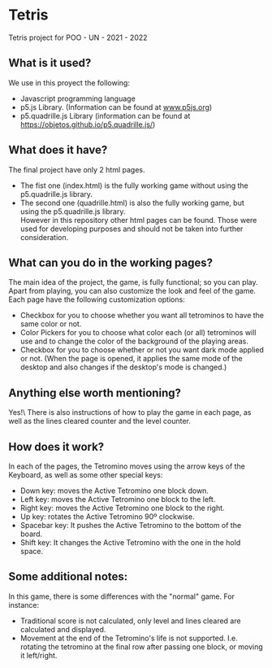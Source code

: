 # Tetris
Tetris project for POO - UN - 2021 - 2022

## What is it used?
We use in this proyect the following:
- Javascript programming language
- p5.js Library. (Information can be found at www.p5js.org)
- p5.quadrille.js Library (information can be found at https://objetos.github.io/p5.quadrille.js/)

## What does it have?
The final project have only 2 html pages.
- The fist one (index.html) is the fully working game without using the p5.quadrille.js library.
- The second one (quadrille.html) is also the fully working game, but using the p5.quadrille.js library.\
However in this repository other html pages can be found. Those were used for developing purposes and should not be taken into further consideration.

## What can you do in the working pages?
The main idea of the project, the game, is fully functional; so you can play.\
Apart from playing, you can also customize the look and feel of the game. Each page have the following customization options:
- Checkbox for you to choose whether you want all tetrominos to have the same color or not.
- Color Pickers for you to choose what color each (or all) tetrominos will use and to change the color of the background of the playing areas.
- Checkbox for you to choose whether or not you want dark mode applied or not. (When the page is opened, it applies the same mode of the desktop and also changes if the desktop's mode is changed.)

## Anything else worth mentioning?
Yes!\ 
There is also instructions of how to play the game in each page, as well as the lines cleared counter and the level counter.

## How does it work?
In each of the pages, the Tetromino moves using the arrow keys of the Keyboard, as well as some other special keys:
- Down key: moves the Active Tetromino one block down.
- Left key: moves the Active Tetromino one block to the left.
- Right key: moves the Active Tetromino one block to the right.
- Up key: rotates the Active Tetromino 90º clockwise.
- Spacebar key: It pushes the Active Tetromino to the bottom of the board. 
- Shift key: It changes the Active Tetromino with the one in the hold space.

## Some additional notes:
In this game, there is some differences with the "normal" game. For instance:
- Traditional score is not calculated, only level and lines cleared are calculated and displayed.
- Movement at the end of the Tetromino's life is not supported. I.e. rotating the tetromino at the final row after passing one block, or moving it left/right.